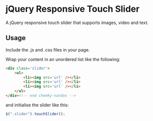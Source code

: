 # jQuery Responsive Touch Slider
A jQuery responsive touch slider that supports images, video and text.

## Usage
Include the .js and .css files in your page.

Wrap your content in an unordered list like the following:
```html
<div class='slider'>
    <ul>
        <li><img src='url' /></li>
        <li><img src='url' /></li>
        <li><img src='url' /></li>
    </ul>
</div><!-- end cheeky-nandos -->
```

and initialise the slider like this:

```javascript
$(".slider").touchSlider();
```
